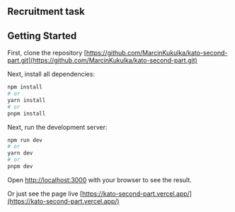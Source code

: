 ## Recruitment task

## Getting Started


First, clone the repository [https://github.com/MarcinKukulka/kato-second-part.git](https://github.com/MarcinKukulka/kato-second-part.git)

Next, install all dependencies:

```bash
npm install
# or
yarn install
# or
pnpm install
```

Next, run the development server:

```bash
npm run dev
# or
yarn dev
# or
pnpm dev
```

Open [http://localhost:3000](http://localhost:3000) with your browser to see the result.


Or just see the page live  [https://kato-second-part.vercel.app/](https://kato-second-part.vercel.app/)

